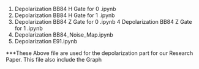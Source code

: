 1) Depolarization BB84 H Gate for 0 .ipynb
2) Depolarization BB84 H Gate for 1 .ipynb
3) Depolarization BB84 Z Gate for 0 .ipynb
4 Depolarization BB84 Z Gate for 1 .ipynb
5) Depolarization BB84_Noise_Map.ipynb
6) Depolarization E91.ipynb

***These Above file are used for the depolarization part for our Research Paper. This file also include the Graph
